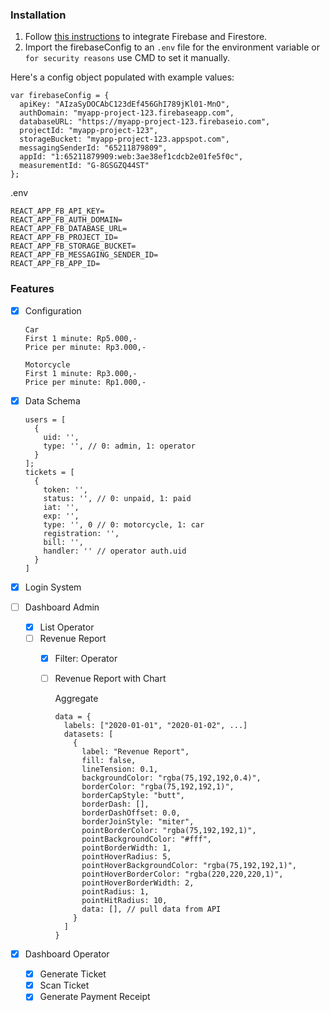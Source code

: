 ### Installation

1. Follow [this instructions](https://firebase.google.com/docs/web/setup) to integrate Firebase and Firestore.
2. Import the firebaseConfig to an `.env` file for the environment variable or `for security reasons` use CMD to set it manually.

Here's a config object populated with example values:
```
var firebaseConfig = {
  apiKey: "AIzaSyDOCAbC123dEf456GhI789jKl01-MnO",
  authDomain: "myapp-project-123.firebaseapp.com",
  databaseURL: "https://myapp-project-123.firebaseio.com",
  projectId: "myapp-project-123",
  storageBucket: "myapp-project-123.appspot.com",
  messagingSenderId: "65211879809",
  appId: "1:65211879909:web:3ae38ef1cdcb2e01fe5f0c",
  measurementId: "G-8GSGZQ44ST"
};
```

.env

```
REACT_APP_FB_API_KEY=
REACT_APP_FB_AUTH_DOMAIN=
REACT_APP_FB_DATABASE_URL=
REACT_APP_FB_PROJECT_ID=
REACT_APP_FB_STORAGE_BUCKET=
REACT_APP_FB_MESSAGING_SENDER_ID=
REACT_APP_FB_APP_ID=
```

### Features

- [x] Configuration

  ```
  Car
  First 1 minute: Rp5.000,-
  Price per minute: Rp3.000,-

  Motorcycle
  First 1 minute: Rp3.000,-
  Price per minute: Rp1.000,-
  ```

- [x] Data Schema
  ```
  users = [
    {
      uid: '',
      type: '', // 0: admin, 1: operator
    }
  ];
  tickets = [
    {
      token: '',
      status: '', // 0: unpaid, 1: paid
      iat: '',
      exp: '',
      type: '', 0 // 0: motorcycle, 1: car
      registration: '',
      bill: '',
      handler: '' // operator auth.uid
    }
  ]
  ```
- [x] Login System
- [ ] Dashboard Admin
  - [x] List Operator
  - [ ] Revenue Report
    - [x] Filter: Operator
    - [ ] Revenue Report with Chart

      Aggregate
      ```
      data = {
        labels: ["2020-01-01", "2020-01-02", ...]
        datasets: [
          {
            label: "Revenue Report",
            fill: false,
            lineTension: 0.1,
            backgroundColor: "rgba(75,192,192,0.4)",
            borderColor: "rgba(75,192,192,1)",
            borderCapStyle: "butt",
            borderDash: [],
            borderDashOffset: 0.0,
            borderJoinStyle: "miter",
            pointBorderColor: "rgba(75,192,192,1)",
            pointBackgroundColor: "#fff",
            pointBorderWidth: 1,
            pointHoverRadius: 5,
            pointHoverBackgroundColor: "rgba(75,192,192,1)",
            pointHoverBorderColor: "rgba(220,220,220,1)",
            pointHoverBorderWidth: 2,
            pointRadius: 1,
            pointHitRadius: 10,
            data: [], // pull data from API
          }
        ]
      }
      ```

- [x] Dashboard Operator
  - [x] Generate Ticket
  - [x] Scan Ticket
  - [x] Generate Payment Receipt
